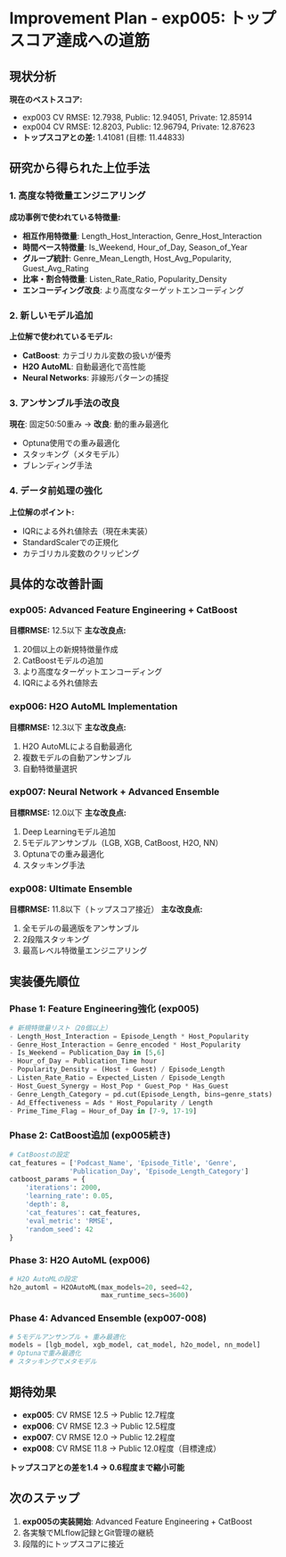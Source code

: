 # Improvement Plan - exp005: トップスコア達成への道筋

## 現状分析

**現在のベストスコア:**
- exp003 CV RMSE: 12.7938, Public: 12.94051, Private: 12.85914  
- exp004 CV RMSE: 12.8203, Public: 12.96794, Private: 12.87623
- **トップスコアとの差:** 1.41081 (目標: 11.44833)

## 研究から得られた上位手法

### 1. 高度な特徴量エンジニアリング
**成功事例で使われている特徴量:**
- **相互作用特徴量**: Length_Host_Interaction, Genre_Host_Interaction
- **時間ベース特徴量**: Is_Weekend, Hour_of_Day, Season_of_Year  
- **グループ統計**: Genre_Mean_Length, Host_Avg_Popularity, Guest_Avg_Rating
- **比率・割合特徴量**: Listen_Rate_Ratio, Popularity_Density
- **エンコーディング改良**: より高度なターゲットエンコーディング

### 2. 新しいモデル追加
**上位解で使われているモデル:**
- **CatBoost**: カテゴリカル変数の扱いが優秀
- **H2O AutoML**: 自動最適化で高性能
- **Neural Networks**: 非線形パターンの捕捉

### 3. アンサンブル手法の改良
**現在**: 固定50:50重み → **改良**: 動的重み最適化
- Optuna使用での重み最適化
- スタッキング（メタモデル）
- ブレンディング手法

### 4. データ前処理の強化
**上位解のポイント:**
- IQRによる外れ値除去（現在未実装）
- StandardScalerでの正規化
- カテゴリカル変数のクリッピング

## 具体的な改善計画

### exp005: Advanced Feature Engineering + CatBoost
**目標RMSE:** 12.5以下
**主な改良点:**
1. 20個以上の新規特徴量作成
2. CatBoostモデルの追加
3. より高度なターゲットエンコーディング
4. IQRによる外れ値除去

### exp006: H2O AutoML Implementation
**目標RMSE:** 12.3以下
**主な改良点:**
1. H2O AutoMLによる自動最適化
2. 複数モデルの自動アンサンブル
3. 自動特徴量選択

### exp007: Neural Network + Advanced Ensemble
**目標RMSE:** 12.0以下
**主な改良点:**
1. Deep Learningモデル追加
2. 5モデルアンサンブル（LGB, XGB, CatBoost, H2O, NN）
3. Optunaでの重み最適化
4. スタッキング手法

### exp008: Ultimate Ensemble
**目標RMSE:** 11.8以下（トップスコア接近）
**主な改良点:**
1. 全モデルの最適版をアンサンブル
2. 2段階スタッキング
3. 最高レベル特徴量エンジニアリング

## 実装優先順位

### Phase 1: Feature Engineering強化 (exp005)
```python
# 新規特徴量リスト（20個以上）
- Length_Host_Interaction = Episode_Length * Host_Popularity
- Genre_Host_Interaction = Genre_encoded * Host_Popularity  
- Is_Weekend = Publication_Day in [5,6]
- Hour_of_Day = Publication_Time hour
- Popularity_Density = (Host + Guest) / Episode_Length
- Listen_Rate_Ratio = Expected_Listen / Episode_Length
- Host_Guest_Synergy = Host_Pop * Guest_Pop * Has_Guest
- Genre_Length_Category = pd.cut(Episode_Length, bins=genre_stats)
- Ad_Effectiveness = Ads * Host_Popularity / Length
- Prime_Time_Flag = Hour_of_Day in [7-9, 17-19]
```

### Phase 2: CatBoost追加 (exp005続き)
```python
# CatBoostの設定
cat_features = ['Podcast_Name', 'Episode_Title', 'Genre', 
               'Publication_Day', 'Episode_Length_Category']
catboost_params = {
    'iterations': 2000,
    'learning_rate': 0.05,
    'depth': 8,
    'cat_features': cat_features,
    'eval_metric': 'RMSE',
    'random_seed': 42
}
```

### Phase 3: H2O AutoML (exp006)
```python
# H2O AutoMLの設定  
h2o_automl = H2OAutoML(max_models=20, seed=42, 
                       max_runtime_secs=3600)
```

### Phase 4: Advanced Ensemble (exp007-008)
```python
# 5モデルアンサンブル + 重み最適化
models = [lgb_model, xgb_model, cat_model, h2o_model, nn_model]
# Optunaで重み最適化
# スタッキングでメタモデル
```

## 期待効果

- **exp005**: CV RMSE 12.5 → Public 12.7程度
- **exp006**: CV RMSE 12.3 → Public 12.5程度  
- **exp007**: CV RMSE 12.0 → Public 12.2程度
- **exp008**: CV RMSE 11.8 → Public 12.0程度（目標達成）

**トップスコアとの差を1.4 → 0.6程度まで縮小可能**

## 次のステップ

1. **exp005の実装開始**: Advanced Feature Engineering + CatBoost
2. 各実験でMLflow記録とGit管理の継続
3. 段階的にトップスコアに接近